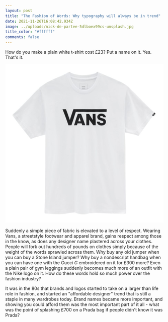 ```yaml
---
layout: post
title: "The Fashion of Words: Why typography will always be in trend"
date: 2021-11-26T16:08:42.934Z
image: ../uploads/nick-de-partee-5dlboex99cs-unsplash.jpg
title_color: "#ffffff"
comments: false
---
```

How do you make a plain white t-shirt cost £23? Put a name on it. Yes. That's it.

![](../uploads/vans-t-shirt.png "Vans t-shirt")

Suddenly a simple piece of fabric is elevated to a level of respect. Wearing Vans, a streetstyle footwear and apparel brand, gains respect among those in the know, as does any designer name plastered across your clothes. People will fork out hundreds of pounds on clothes simply because of the weight of the words sprawled across them. Why buy any old jumper when you can buy a Stone Island jumper? Why buy a nondescript handbag when you can have one with the Gucci *G* embroidered on it for £300 more? Even a plain pair of gym leggings suddenly becomes much more of an outfit with the Nike logo on it. How do these words hold so much power over the fashion industry?

It was in the 80s that brands and logos started to take on a larger than life role in fashion, and started an "affordable designer" trend that is still a staple in many wardrobes today. Brand names became more important, and showing you could afford them was the most important part of it all - what was the point of splashing £700 on a Prada bag if people didn't know it was Prada?